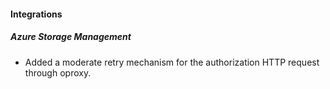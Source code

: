 
#### Integrations

##### Azure Storage Management

- Added a moderate retry mechanism for the authorization HTTP request through oproxy.
